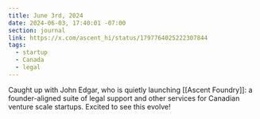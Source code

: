 ```yaml
---
title: June 3rd, 2024
date: 2024-06-03, 17:40:01 -07:00
section: journal
link: https://x.com/ascent_hi/status/1797764025222307844
tags:
  - startup
  - Canada
  - legal
---
```

Caught up with John Edgar, who is quietly launching [[Ascent Foundry]]: a founder-aligned suite of legal support and other services for Canadian venture scale startups. Excited to see this evolve!